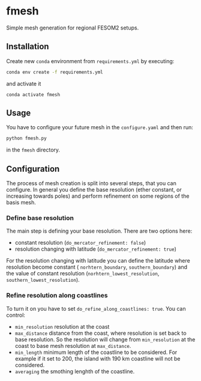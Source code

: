 # fmesh

Simple mesh generation for regional FESOM2 setups.

## Installation

Create new `conda` environment from `requirements.yml` by executing:

```bash
conda env create -f requirements.yml
```
and activate it
```
conda activate fmesh
```

## Usage

You have to configure your future mesh in the `configure.yaml` and then run:

```bash
python fmesh.py
```
in the `fmesh` directory.

## Configuration

The process of mesh creation is split into several steps, that you can configure. In general you define the base resolution (ether constant, or increasing towards poles) and perform refinement on some regions of the basis mesh.

### Define base resolution

The main step is defining your base resolution. There are two options here:
- constant resolution (`do_mercator_refinement: false`)
- resolution changing with latitude (`do_mercator_refinement: true`)

For the resolution changing with latitude you can define the latitude where resolution become constant ( `norhtern_boundary`, `southern_boundary`) and the value of constant resolution (`norhtern_lowest_resolution`, `southern_lowest_resolution`).

### Refine resolution along coastlines

To turn it on you have to set `do_refine_along_coastlines: true`. You can control:
- `min_resolution` resolution at the coast
- `max_distance` distance from the coast, where resolution is set back to base resolution. So the resolution will change from `min_resolution` at the coast to base mesh resolution at `max_distance`.
- `min_length` minimum length of the coastline to be considered. For example if it set to 200, the island with 190 km coastline will not be considered.
- `averaging` the smothing lenghth of the coastline.

 
